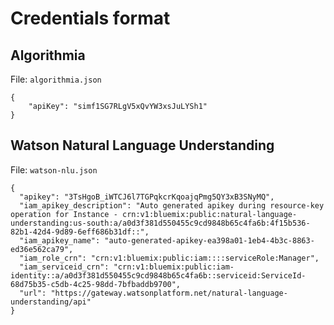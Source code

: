 # Credentials format

## Algorithmia

File: `algorithmia.json`

```
{
	"apiKey": "simf1SG7RLgV5xQvYW3xsJuLYSh1"
}
```

## Watson Natural Language Understanding

File: `watson-nlu.json`

```
{
  "apikey": "3TsHgoB_iWTCJ6l7TGPqkcrKqoajqPmg5QY3xB3SNyMQ",
  "iam_apikey_description": "Auto generated apikey during resource-key operation for Instance - crn:v1:bluemix:public:natural-language-understanding:us-south:a/a0d3f381d550455c9cd9848b65c4fa6b:4f15b536-82b1-42d4-9d89-6eff686b31df::",
  "iam_apikey_name": "auto-generated-apikey-ea398a01-1eb4-4b3c-8863-ed36e562ca79",
  "iam_role_crn": "crn:v1:bluemix:public:iam::::serviceRole:Manager",
  "iam_serviceid_crn": "crn:v1:bluemix:public:iam-identity::a/a0d3f381d550455c9cd9848b65c4fa6b::serviceid:ServiceId-68d75b35-c5db-4c25-98dd-7bfbaddb9700",
  "url": "https://gateway.watsonplatform.net/natural-language-understanding/api"
}
```